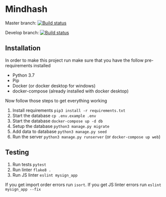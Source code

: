 # Mindhash

Master branch:
[![Build status](https://badge.buildkite.com/a6ccf7b9f3b6afcdf78f28452b51e4e704d50ed30248c57be8.svg?branch=master)](https://buildkite.com/mysign/mysign)

Develop branch:
[![Build status](https://badge.buildkite.com/a6ccf7b9f3b6afcdf78f28452b51e4e704d50ed30248c57be8.svg?branch=development)](https://buildkite.com/mysign/mysign)

## Installation
In order to make this project run make sure that you have the follow pre-requirements installed

- Python 3.7
- Pip
- Docker (or docker desktop for windows)
- docker-compose (already installed with docker desktop)

Now follow those steps to get everything working

1. Install requirements `pip3 install -r requirements.txt`
1. Start the database `cp .env.example .env`
1. Start the database `docker-compose up -d db`
1. Setup the database `python3 manage.py migrate`
1. Add data to database `python3 manage.py seed`
1. Run the server `python3 manage.py runserver` (or `docker-compose up web`)

## Testing
1. Run tests `pytest`
1. Run linter `flake8 .`
1. Run JS linter `eslint mysign_app`

If you get import order errors run `isort`.
If you get JS linter errors run `eslint mysign_app --fix`